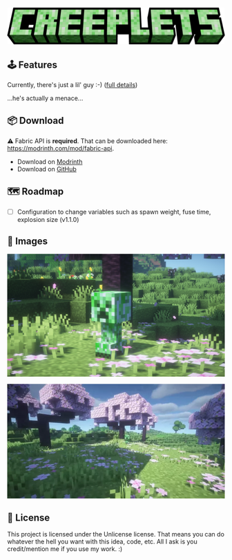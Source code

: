 [![creeplets](https://raw.githubusercontent.com/seaneoo/creeplets/1.20/.github/creeplets.png?token=GHSAT0AAAAAACGIHUTDFCI6CYBEWJERDCJIZHP3L6A)](https://github.com/seaneoo/creeplets)

## 🕹️ Features

Currently, there's just a lil' guy :-) ([full details](https://github.com/seaneoo/creeplets/blob/1.20/CHANGELOG.md#v100))

...he's actually a menace...

## 📦 Download

⚠️ Fabric API is **required**. That can be downloaded here: https://modrinth.com/mod/fabric-api.

* Download on [Modrinth](https://modrinth.com/mod/creeplets/versions)
* Download on [GitHub](https://github.com/seaneoo/creeplets/releases)

## 🗺️ Roadmap

* [ ] Configuration to change variables such as spawn weight, fuse time, explosion size (v1.1.0)

## 📸 Images

![](https://raw.githubusercontent.com/seaneoo/creeplets/1.20/.github/251bc6dd1fb832d9096371268bca7c0d077d4bde.jpeg?token=GHSAT0AAAAAACGIHUTCKVP6X5WNJUKRL6FAZHP3QXQ)

![](https://raw.githubusercontent.com/seaneoo/creeplets/1.20/.github/14d143a030693eeda28c6137f5604369c63b2f63.webp?token=GHSAT0AAAAAACGIHUTDWWHJJAYYHZN7JKZKZHP3RMQ)

## 📜 License

This project is licensed under the Unlicense license. That means you can do whatever the hell you want with this idea, code, etc. All I ask is you credit/mention me if you use my work. :)
